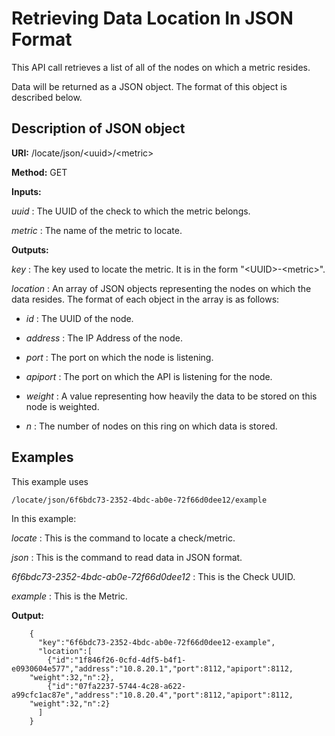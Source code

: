 Retrieving Data Location In JSON Format
=======================================

This API call retrieves a list of all of the nodes on which a metric resides.

Data will be returned as a JSON object. The format of this object is described below.

Description of JSON object
--------------------------

**URI:**   /locate/json/&lt;uuid&gt;/&lt;metric&gt;

**Method:**   GET

**Inputs:**

*uuid* :   The UUID of the check to which the metric belongs.

*metric* :   The name of the metric to locate.

**Outputs:**

*key* :   The key used to locate the metric. It is in the form "&lt;UUID&gt;-&lt;metric&gt;".

*location* :   An array of JSON objects representing the nodes on which the data resides. The format of each object in the array is as follows:

* *id* :   The UUID of the node.

* *address* :   The IP Address of the node.

* *port* :   The port on which the node is listening.

* *apiport* :   The port on which the API is listening for the node.

* *weight* :   A value representing how heavily the data to be stored on this node is weighted.

* *n* :   The number of nodes on this ring on which data is stored.

Examples
--------

This example uses

```
/locate/json/6f6bdc73-2352-4bdc-ab0e-72f66d0dee12/example
```

In this example:

*locate* :   This is the command to locate a check/metric.

*json* :   This is the command to read data in JSON format.

*6f6bdc73-2352-4bdc-ab0e-72f66d0dee12* :   This is the Check UUID.

*example* :   This is the Metric.

**Output:**

```
    {
      "key":"6f6bdc73-2352-4bdc-ab0e-72f66d0dee12-example",
      "location":[
        {"id":"1f846f26-0cfd-4df5-b4f1-e0930604e577","address":"10.8.20.1","port":8112,"apiport":8112,
    "weight":32,"n":2},
        {"id":"07fa2237-5744-4c28-a622-a99cfc1ac87e","address":"10.8.20.4","port":8112,"apiport":8112,
    "weight":32,"n":2}
      ]
    }
```